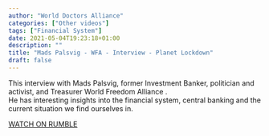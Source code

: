 ```yaml
---
author: "World Doctors Alliance"
categories: ["Other videos"]
tags: ["Financial System"]
date: 2021-05-04T19:23:18+01:00
description: ""
title: "Mads Palsvig - WFA - Interview - Planet Lockdown"
draft: false
---
```


This interview with Mads Palsvig, former Investment Banker, politician and activist, and Treasurer World Freedom Alliance .   
He has interesting insights into the financial system, central banking and the current situation we find ourselves in.  

[WATCH ON RUMBLE](https://rumble.com/vg5g7n-mads-palsvig-full-interview-part-1-planet-lockdown.html)